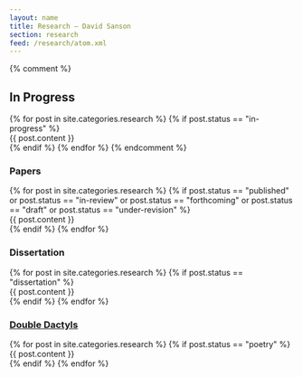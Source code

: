 ```yaml
---
layout: name
title: Research — David Sanson
section: research
feed: /research/atom.xml
---
```


<section class="publications">

{% comment %}
<h1>In Progress</h1>
{% for post in site.categories.research %}
{% if post.status == "in-progress" %}
<article class="post">
{{ post.content }}
</article>
{% endif %}
{% endfor %}
{% endcomment %}

<section>
<h1>Papers</h1>
{% for post in site.categories.research %}
{% if post.status == "published" or post.status == "in-review" or post.status == "forthcoming" or post.status == "draft" or post.status == "under-revision" %}
<article class="post">
{{ post.content }}
</article>
{% endif %}
{% endfor %}
</section>

<section>
<h1>Dissertation</h1>
{% for post in site.categories.research %}
{% if post.status == "dissertation" %}
<article class="post">
{{ post.content }}
</article>
{% endif %}
{% endfor %}
</section>

<section>
<h1><a href="http://en.wikipedia.org/wiki/Double_dactyl">Double Dactyls</a></h1>
{% for post in site.categories.research %}
{% if post.status == "poetry" %}
<article class="post">
{{ post.content }}
</article>
{% endif %}
{% endfor %}
</section>

